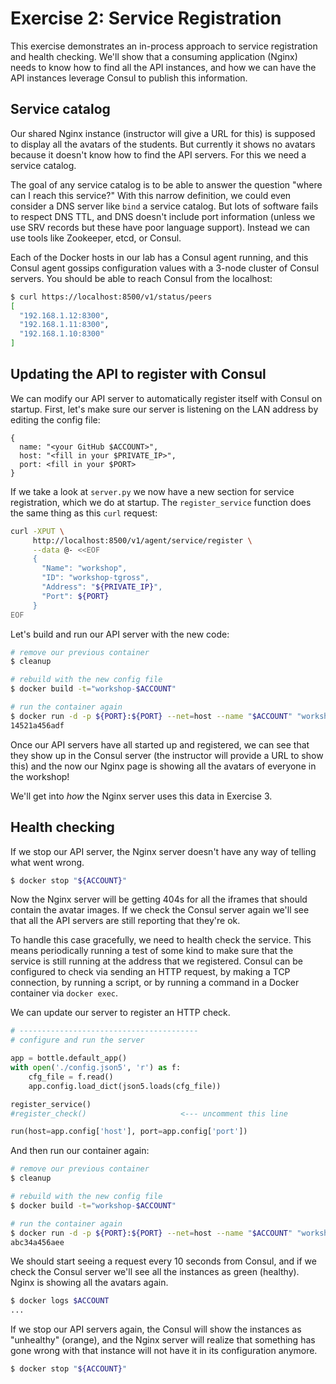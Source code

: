 # Exercise 2: Service Registration

This exercise demonstrates an in-process approach to service registration and health checking. We'll show that a consuming application (Nginx) needs to know how to find all the API instances, and how we can have the API instances leverage Consul to publish this information.

## Service catalog

Our shared Nginx instance (instructor will give a URL for this) is supposed to display all the avatars of the students. But currently it shows no avatars because it doesn't know how to find the API servers. For this we need a service catalog.

The goal of any service catalog is to be able to answer the question "where can I reach this service?" With this narrow definition, we could even consider a DNS server like `bind` a service catalog. But lots of software fails to respect DNS TTL, and DNS doesn't include port information (unless we use SRV records but these have poor language support). Instead we can use tools like Zookeeper, etcd, or Consul.

Each of the Docker hosts in our lab has a Consul agent running, and this Consul agent gossips configuration values with a 3-node cluster of Consul servers. You should be able to reach Consul from the localhost:

```bash
$ curl https://localhost:8500/v1/status/peers
[
  "192.168.1.12:8300",
  "192.168.1.11:8300",
  "192.168.1.10:8300"
]
```

## Updating the API to register with Consul

We can modify our API server to automatically register itself with Consul on startup. First, let's make sure our server is listening on the LAN address by editing the config file:

```json5
{
  name: "<your GitHub $ACCOUNT>",
  host: "<fill in your $PRIVATE_IP>",
  port: <fill in your $PORT>
}
```

If we take a look at `server.py` we now have a new section for service registration, which we do at startup. The `register_service` function does the same thing as this `curl` request:

```bash
curl -XPUT \
     http://localhost:8500/v1/agent/service/register \
     --data @- <<EOF
     {
       "Name": "workshop",
       "ID": "workshop-tgross",
       "Address": "${PRIVATE_IP}",
       "Port": ${PORT}
     }
EOF
```

Let's build and run our API server with the new code:


```bash
# remove our previous container
$ cleanup

# rebuild with the new config file
$ docker build -t="workshop-$ACCOUNT"

# run the container again
$ docker run -d -p ${PORT}:${PORT} --net=host --name "$ACCOUNT" "workshop-$ACCOUNT"
14521a456adf
```

Once our API servers have all started up and registered, we can see that they show up in the Consul server (the instructor will provide a URL to show this) and the now our Nginx page is showing all the avatars of everyone in the workshop!

We'll get into *how* the Nginx server uses this data in Exercise 3.


## Health checking

If we stop our API server, the Nginx server doesn't have any way of telling what went wrong.

```bash
$ docker stop "${ACCOUNT}"
```

Now the Nginx server will be getting 404s for all the iframes that should contain the avatar images. If we check the Consul server again we'll see that all the API servers are still reporting that they're ok.

To handle this case gracefully, we need to health check the service. This means periodically running a test of some kind to make sure that the service is still running at the address that we registered. Consul can be configured to check via sending an HTTP request, by making a TCP connection, by running a script, or by running a command in a Docker container via `docker exec`.

We can update our server to register an HTTP check.

```python
# ----------------------------------------
# configure and run the server

app = bottle.default_app()
with open('./config.json5', 'r') as f:
    cfg_file = f.read()
    app.config.load_dict(json5.loads(cfg_file))

register_service()
#register_check()                     <--- uncomment this line

run(host=app.config['host'], port=app.config['port'])
```

And then run our container again:


```bash
# remove our previous container
$ cleanup

# rebuild with the new config file
$ docker build -t="workshop-$ACCOUNT"

# run the container again
$ docker run -d -p ${PORT}:${PORT} --net=host --name "$ACCOUNT" "workshop-$ACCOUNT"
abc34a456aee
```

We should start seeing a request every 10 seconds from Consul, and if we check the Consul server we'll see all the instances as green (healthy). Nginx is showing all the avatars again.

```bash
$ docker logs $ACCOUNT
...
```

If we stop our API servers again, the Consul will show the instances as "unhealthy" (orange), and the Nginx server will realize that something has gone wrong with that instance will not have it in its configuration anymore.

```bash
$ docker stop "${ACCOUNT}"
```
